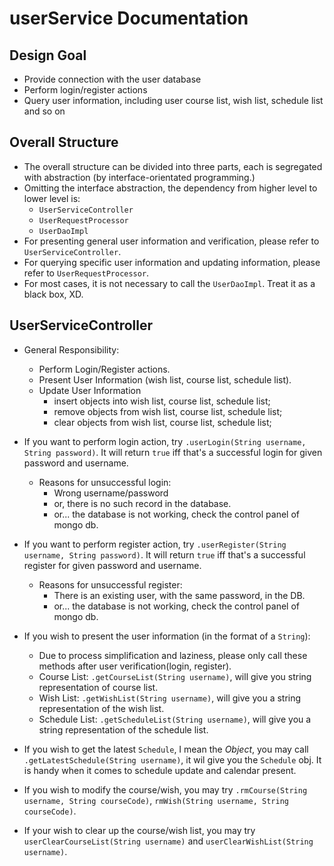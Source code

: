 # userService Documentation

## Design Goal
- Provide connection with the user database
- Perform login/register actions
- Query user information, including user course list, wish list, schedule list and so on

## Overall Structure
- The overall structure can be divided into three parts, each is segregated with abstraction (by interface-orientated programming.)
- Omitting the interface abstraction, the dependency from higher level to lower level is: 
  - `UserServiceController`
  - `UserRequestProcessor`
  - `UserDaoImpl`
- For presenting general user information and verification, please refer to `UserServiceController`.
- For querying specific user information and updating information, please refer to `UserRequestProcessor`.
- For most cases, it is not necessary to call the `UserDaoImpl`. Treat it as a black box, XD. 

## UserServiceController
- General Responsibility:
  * Perform Login/Register actions.
  * Present User Information (wish list, course list, schedule list).
  * Update User Information
      * insert objects into wish list, course list, schedule list;
      * remove objects from wish list, course list, schedule list;
      * clear objects from wish list, course list, schedule list;

- If you want to perform login action, try `.userLogin(String username, String password)`. It will return `true` iff 
that's a successful login for given password and username.
  - Reasons for unsuccessful login:
    - Wrong username/password
    - or, there is no such record in the database.
    - or... the database is not working, check the control panel of mongo db.

- If you want to perform register action, try `.userRegister(String username, String password)`. It will return `true` iff
  that's a successful register for given password and username.
    - Reasons for unsuccessful register:
        - There is an existing user, with the same password, in the DB.
        - or... the database is not working, check the control panel of mongo db.
- If you wish to present the user information (in the format of a `String`):
  - Due to process simplification and laziness, please only call these methods after user verification(login, register). 
  - Course List: `.getCourseList(String username)`, will give you string representation of course list.
  - Wish List: `.getWishList(String username)`, will give you a string representation of the wish list.
  - Schedule List: `.getScheduleList(String username)`, will give you a string representation of the schedule list.
- If you wish to get the latest `Schedule`, I mean the *Object*, you may call `.getLatestSchedule(String username)`, it wil give you the `Schedule` obj. It is handy when it comes to schedule update and calendar present.
- If you wish to modify the course/wish, you may try `.rmCourse(String username, String courseCode)`,  `rmWish(String username, String courseCode)`. 
- If your wish to clear up the course/wish list, you may try `userClearCourseList(String username)` and `userClearWishList(String username)`.
